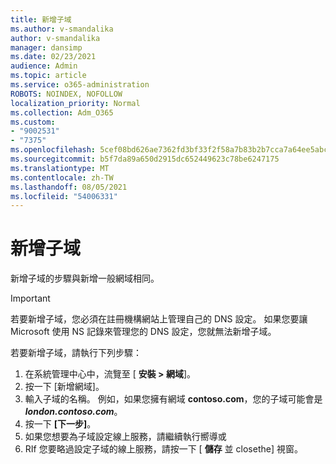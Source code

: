 ```yaml
---
title: 新增子域
ms.author: v-smandalika
author: v-smandalika
manager: dansimp
ms.date: 02/23/2021
audience: Admin
ms.topic: article
ms.service: o365-administration
ROBOTS: NOINDEX, NOFOLLOW
localization_priority: Normal
ms.collection: Adm_O365
ms.custom:
- "9002531"
- "7375"
ms.openlocfilehash: 5cef08bd626ae7362fd3bf33f2f58a7b83b2b7cca7a64ee5abc9efaa546acd72
ms.sourcegitcommit: b5f7da89a650d2915dc652449623c78be6247175
ms.translationtype: MT
ms.contentlocale: zh-TW
ms.lasthandoff: 08/05/2021
ms.locfileid: "54006331"
---
```

# <a name="add-a-subdomain"></a>新增子域

新增子域的步驟與新增一般網域相同。 

> [!IMPORTANT]
> 若要新增子域，您必須在註冊機構網站上管理自己的 DNS 設定。 如果您要讓 Microsoft 使用 NS 記錄來管理您的 DNS 設定，您就無法新增子域。 

若要新增子域，請執行下列步驟：

1. 在系統管理中心中，流覽至 [ **安裝 > 網域**]。
2. 按一下  [新增網域]。
3. 輸入子域的名稱。 例如，如果您擁有網域 **contoso.com**，您的子域可能會是 **_london.contoso.com_**。
4. 按一下 **[下一步]**。
5. 如果您想要為子域設定線上服務，請繼續執行嚮導或
6. RIf 您要略過設定子域的線上服務，請按一下 [ **儲存** 並 closethe] 視窗。

